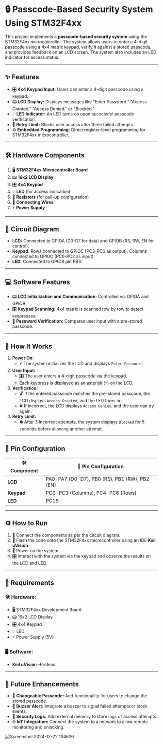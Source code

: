 # 🔒 Passcode-Based Security System Using STM32F4xx

This project implements a **passcode-based security system** using the STM32F4xx microcontroller. The system allows users to enter a 4-digit passcode using a 4x4 matrix keypad, verify it against a stored passcode, and provides feedback on an LCD screen. The system also includes an LED indicator for access status.

---

## ✨ Features
- 🎛️ **4x4 Keypad Input:** Users can enter a 4-digit passcode using a keypad.
- 📟 **LCD Display:** Displays messages like "Enter Password," "Access Granted," "Access Denied," or "Blocked."
- 💡 **LED Indicator:** An LED turns on upon successful passcode verification.
- 🔄 **Retry Limit:** Blocks user access after three failed attempts.
- ⚙️ **Embedded Programming:** Direct register-level programming for STM32F4xx microcontroller.

---

## 🛠️ Hardware Components
1. 🖥️ **STM32F4xx Microcontroller Board**
2. 📟 **16x2 LCD Display**
3. 🎛️ **4x4 Keypad**
4. 💡 **LED** (for access indication)
5. 🔧 **Resistors** (for pull-up configuration)
6. 🔌 **Connecting Wires**
7. ⚡ **Power Supply**

---

## 🔗 Circuit Diagram
- **LCD:** Connected to GPIOA (D0-D7 for data) and GPIOB (RS, RW, EN for control).
- **Keypad:** Rows connected to GPIOC (PC3-PC6 as output), Columns connected to GPIOC (PC0-PC2 as input).
- **LED:** Connected to GPIOB pin PB3.

---

## 💻 Software Features
- 📟 **LCD Initialization and Communication:** Controlled via GPIOA and GPIOB.
- 🎛️ **Keypad Scanning:** 4x4 matrix is scanned row by row to detect keypresses.
- 🔑 **Password Verification:** Compares user input with a pre-stored passcode.


---

## 🚀 How It Works
1. **Power On:**  
   - ⚡ The system initializes the LCD and displays `Enter Password`.
2. **User Input:**  
   - 🎛️ The user enters a 4-digit passcode via the keypad.  
   - Each keypress is displayed as an asterisk (`*`) on the LCD.
3. **Verification:**  
   - 🔓 If the entered passcode matches the pre-stored passcode, the LCD displays `Access Granted`, and the LED turns on.  
   - ❌ If incorrect, the LCD displays `Access Denied`, and the user can try again.
4. **Retry Limit:**  
   - ⛔ After 3 incorrect attempts, the system displays `Blocked` for 5 seconds before allowing another attempt.

---

## 📝 Pin Configuration
| 🛠️ Component    | 🔌 Pin Configuration                          |
|------------------|----------------------------------------------|
| **LCD**          | PA0-PA7 (D0-D7), PB0 (RS), PB1 (RW), PB2 (EN) |
| **Keypad**       | PC0-PC3 (Columns), PC4-PC6 (Rows)            |
| **LED**          | PC15                                          |

---

## ⚙️ How to Run
1. 🔧 Connect the components as per the circuit diagram.
2. 💾 Flash the code onto the STM32F4xx microcontroller using an IDE  **Keil uVision**.
3. 🔌 Power on the system.
4. 🎛️ Interact with the system via the keypad and observe the results on the LCD and LED.

---

## 🧰 Requirements
### 🛠️ Hardware:
- 🖥️ STM32F4xx Development Board
- 📟 16x2 LCD Display
- 🎛️ 4x4 Keypad
- 💡 LED
- ⚡ Power Supply (5V)

### 🖥️ Software:
- **Keil uVision**
-Proteus

---

## 🌟 Future Enhancements
- 🔧 **Changeable Passcode:** Add functionality for users to change the stored passcode.
- 🔔 **Buzzer Alert:** Integrate a buzzer to signal failed attempts or block events.
- 📜 **Security Logs:** Add external memory to store logs of access attempts.
- 🌐 **IoT Integration:** Connect the system to a network to allow remote monitoring and unlocking.



![Screenshot 2024-12-22 134626](https://github.com/user-attachments/assets/fafed8b5-1391-479d-9918-da05bdd33dd4)


